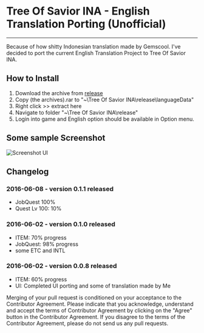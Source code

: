 # Tree Of Savior INA - English Translation Porting (Unofficial)
----
Because of how shitty Indonesian translation made by Gemscool. I've decided to port the current English Translation Project to Tree Of Savior INA.

## How to Install
1. Download the archive from [release](https://github.com/kyoryo/EnglishTranslation/releases)
2. Copy (the archives).rar to "~\Tree Of Savior INA\release\languageData"
3. Right click >> extract here
4. Navigate to folder "~\Tree Of Savior INA\release"
5. Login into game and English option should be available in Option menu.

## Some sample Screenshot
![Screenshot UI](http://i.imgur.com/lE94lBy.jpg)

## Changelog
### 2016-06-08 - version 0.1.1 released
- JobQuest 100%
- Quest Lv 100: 10%
### 2016-06-02 - version 0.1.0 released
- ITEM: 70% progress
- JobQuest: 98% progress
- some ETC and INTL

### 2016-06-02 - version 0.0.8 released
- ITEM: 60% progress
- UI: Completed UI porting and some of translation made by Me


Merging of your pull request is conditioned on your acceptance to the Contributor Agreement.
Please indicate that you acknowledge, understand and accept the terms of Contributor Agreement by clicking on the "Agree" button in the Contributor Agreement.
If you disagree to the terms of the Contributor Agreement, please do not send us any pull requests.

